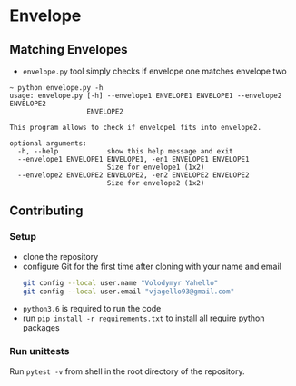 # Envelope

## Matching Envelopes
- `envelope.py` tool simply checks if envelope one matches envelope two
```
~ python envelope.py -h
usage: envelope.py [-h] --envelope1 ENVELOPE1 ENVELOPE1 --envelope2 ENVELOPE2
                   ENVELOPE2

This program allows to check if envelope1 fits into envelope2.

optional arguments:
  -h, --help            show this help message and exit
  --envelope1 ENVELOPE1 ENVELOPE1, -en1 ENVELOPE1 ENVELOPE1
                        Size for envelope1 (1x2)
  --envelope2 ENVELOPE2 ENVELOPE2, -en2 ENVELOPE2 ENVELOPE2
                        Size for envelope2 (1x2)
```
## Contributing

### Setup
- clone the repository
- configure Git for the first time after cloning with your name and email
  ```bash
  git config --local user.name "Volodymyr Yahello"
  git config --local user.email "vjagello93@gmail.com"
  ```
- `python3.6` is required to run the code
- run `pip install -r requirements.txt` to install all require python packages

### Run unittests
Run `pytest -v` from shell in the root directory of the repository.